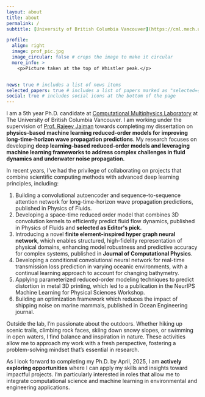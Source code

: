 ```yaml
---
layout: about
title: about
permalink: /
subtitle: [University of British Columbia Vancouver](https://cml.mech.ubc.ca/resources/). X221, ICICS, BC V6T 1Z4, +1-604-618-2645.

profile:
  align: right
  image: prof_pic.jpg
  image_circular: false # crops the image to make it circular
  more_info: >
    <p>Picture taken at the top of Whistler peak.</p>


news: true # includes a list of news items
selected_papers: true # includes a list of papers marked as "selected={true}"
social: true # includes social icons at the bottom of the page
---
```


I am a 5th year Ph.D. candidate at [Computational Multiphysics Laboratory](https://cml.mech.ubc.ca/) at The University of British Columbia Vancouver. I am working under the supervision of [Prof. Rajeev Jaiman](https://mech.ubc.ca/rajeev-jaiman/) towards completing my dissertation on **physics-based machine learning reduced-order models for improving long-time-horizon wave propagation predictions**. My research focuses on developing **deep learning-based reduced-order models and leveraging machine learning frameworks to address complex challenges in fluid dynamics and underwater noise propagation.**

In recent years, I’ve had the privilege of collaborating on projects that combine scientific computing methods with advanced deep learning principles, including:

1. Building a convolutional autoencoder and sequence-to-sequence attention network for long-time-horizon wave propagation predictions, published in Physics of Fluids.
2. Developing a space-time reduced order model that combines 3D convolution kernels to efficiently predict fluid flow dynamics, published in Physics of Fluids and **selected as Editor's pick.**
3. Introducing a novel **finite element-inspired hyper graph neural network**, which enables structured, high-fidelity representation of physical domains, enhancing model robustness and predictive accuracy for complex systems, published in **Journal of Computational Physics**.
4. Developing a conditional convolutional neural network for real-time transmission loss prediction in varying oceanic environments, with a continual learning approach to account for changing bathymetry.
5. Applying parameterized reduced-order modeling techniques to predict distortion in metal 3D printing, which led to a publication in the NeurIPS Machine Learning for Physical Sciences Workshop.
6. Building an optimization framework which reduces the impact of shipping noise on marine mammals, published in Ocean Engineering journal.

Outside the lab, I’m passionate about the outdoors. Whether hiking up scenic trails, climbing rock faces, skiing down snowy slopes, or swimming in open waters, I find balance and inspiration in nature. These activities allow me to approach my work with a fresh perspective, fostering a problem-solving mindset that’s essential in research.

As I look forward to completing my Ph.D. by April, 2025, I am **actively exploring opportunities** where I can apply my skills and insights toward impactful projects. I’m particularly interested in roles that allow me to integrate computational science and machine learning in environmental and engineering applications.
